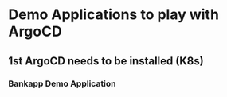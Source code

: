 # Demo Applications to play with ArgoCD

## 1st ArgoCD needs to be installed (K8s)
### Bankapp Demo Application

